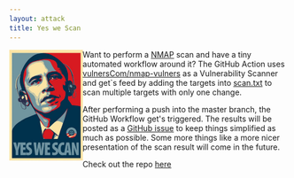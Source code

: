 ```yaml
---
layout: attack
title: Yes we Scan
---
```


<img height="200" align="left" src="https://github.com/BenjiTrapp/yes-we-scan/raw/main/static/yws.jpg" > Want to perform a [NMAP](https://nmap.org) scan and have a tiny automated workflow around it? The GitHub Action uses [vulnersCom/nmap-vulners](https://github.com/vulnersCom/nmap-vulners) as a Vulnerability Scanner and get`s feed by adding the targets into [scan.txt](https://github.com/BenjiTrapp/yes-we-scan/blob/main/containerfiles/scan.txt) to scan multiple targets with only one change.  

After performing a push into the master branch, the GitHub Workflow get's triggered. The results will be posted as a [GitHub issue](https://github.com/BenjiTrapp/yes-we-scan/issues) to keep things simplified as much as possible. Some more things like a more nicer presentation of the scan result will come in the future.

Check out the repo [here](https://github.com/BenjiTrapp/yes-we-scan/)
